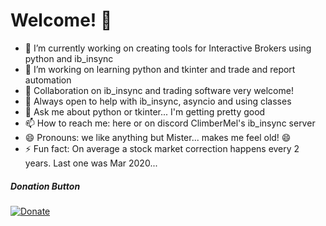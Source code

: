 # Welcome! 👋

- 🔭 I’m currently working on creating tools for Interactive Brokers using python and ib_insync
- 🌱 I’m working on learning python and tkinter and trade and report automation
- 👯 Collaboration on ib_insync and trading software very welcome!
- 🤔 Always open to help with ib_insync, asyncio and using classes
- 💬 Ask me about python or tkinter... I'm getting pretty good
- 📫 How to reach me: here or on discord ClimberMel's ib_insync server
- 😄 Pronouns: we like anything but Mister... makes me feel old!  😄
- ⚡ Fun fact: On average a stock market correction happens every 2 years.  Last one was Mar 2020...


##### Donation Button
[![Donate](https://img.shields.io/badge/Donate-PayPal-green.svg)](https://www.paypal.com/donate/?business=V4B6LEBJDHZSJ&no_recurring=0&item_name=Software+tools+for+finances.&currency_code=USD)
<!--
![Mel's GitHub Language Stats](https://github-readme-stats.vercel.app/api/top-langs/?username=ClimberMel&langs_count=5&theme=merko)]

<p>&nbsp;</p>
<p>&nbsp;</p>
<p>&nbsp;</p>
<p>&nbsp;</p>

<p align="left">

![Mel's GitHub stats](https://github-readme-stats.vercel.app/api?username=ClimberMel&count_private=true&show_icons=true&theme=merko)

<img alt= "stats card" height="200px" width="400" src="https://github-readme-streak-stats.herokuapp.com/?user=ClimberMel&theme=merko">
</p>
-->

<!--
**ClimberMel/ClimberMel** is a ✨ _special_ ✨ repository because its `README.md` (this file) appears on your GitHub profile.

Here are some ideas to get you started:

- 🔭 I’m currently working on creating tools for Interactive Brokers using python and ib_insync
- 🌱 I’m currently learning python and tkinter
- 👯 I’m looking to collaborate on ib_insync and trading software
- 🤔 I’m looking for help with ib_insync, asyncio and using classes
- 💬 Ask me about python or tkinter
- 📫 How to reach me: here or discord ClimberMel's ib_insync server
- 😄 Pronouns: anything but Mister... makes me feel old!
- ⚡ Fun fact: On average a stock market correction happens every 2 years.  Last one was Mar 2020...
-->

<!--
theme=highcontrast
theme=tokyonight
theme=merko
-->

<!--
<p align="left"> <img src="https://komarev.com/ghpvc/?username=ClimberMel&label=Profile%20views&color=0e75b6&style=flat" alt="ClimberMel" /> </p>
<p>
-->

<!--
<a align= "center" href="https://github.com/ClimberMel">
<img alt= "stats card" height="200px" width="400" src="https://github-readme-streak-stats.herokuapp.com/?user=ClimberMel&theme=merko">
-->
